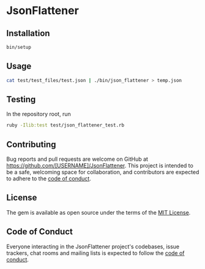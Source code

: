 # JsonFlattener
## Installation

```bash
bin/setup
```

## Usage

```bash
cat test/test_files/test.json | ./bin/json_flattener > temp.json
```

## Testing
In the repository root, run
```bash
ruby -Ilib:test test/json_flattener_test.rb
```

## Contributing

Bug reports and pull requests are welcome on GitHub at https://github.com/[USERNAME]/JsonFlattener. This project is intended to be a safe, welcoming space for collaboration, and contributors are expected to adhere to the [code of conduct](https://github.com/[USERNAME]/JsonFlattener/blob/master/CODE_OF_CONDUCT.md).

## License

The gem is available as open source under the terms of the [MIT License](https://opensource.org/licenses/MIT).

## Code of Conduct

Everyone interacting in the JsonFlattener project's codebases, issue trackers, chat rooms and mailing lists is expected to follow the [code of conduct](https://github.com/[USERNAME]/JsonFlattener/blob/master/CODE_OF_CONDUCT.md).
